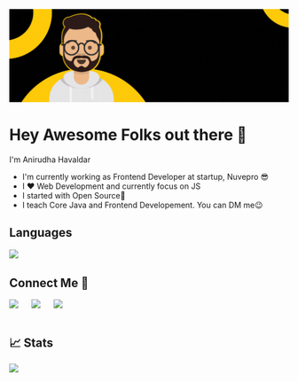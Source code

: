 <img src="https://github.com/anirudhahavaldar/anirudhahavaldar/blob/b1f32afd507681dcc1c095d474797a5c8b9282ec/gif.gif" >

# Hey Awesome Folks out there 👋

I'm Anirudha Havaldar
<ul>
  <li> I'm currently working as Frontend Developer at startup,<bold> Nuvepro 😎</bold></li>
  <li>I ❤️ Web Development and currently focus on JS</li>
  <li>I started with Open Source🌱 </li>
  <li>I teach Core Java and Frontend Developement. You can DM me😉</li>
</ul>

## Languages

<img width="45%" src="https://github-readme-stats.vercel.app/api/top-langs?username=anirudhahavaldar&show_icons=true&theme=tokyonight&locale=en&layout=compact&langs_count=7" /></br>


## Connect Me 🔗
  <a href="https://twitter.com/anirudha_kh">
    <img align="left" width="40px" src="https://camo.githubusercontent.com/35b0b8bfbd8840f35607fb56ad0a139047fd5d6e09ceb060c5c6f0a5abd1044c/68747470733a2f2f6564656e742e6769746875622e696f2f537570657254696e7949636f6e732f696d616765732f7376672f747769747465722e737667" />
  </a>
  <a href="https://www.linkedin.com/in/anirudhahavaldar/">
    <img align="left" width="40px" src="https://camo.githubusercontent.com/c8a9c5b414cd812ad6a97a46c29af67239ddaeae08c41724ff7d945fb4c047e5/68747470733a2f2f6564656e742e6769746875622e696f2f537570657254696e7949636f6e732f696d616765732f7376672f6c696e6b6564696e2e737667"  />
  </a>
  <a href="mailto:anirudha.hero@gmail.com">
    <img align="left" width="43px" src="https://camo.githubusercontent.com/4a3dd8d10a27c272fd04b2ce8ed1a130606f95ea6a76b5e19ce8b642faa18c27/68747470733a2f2f6564656e742e6769746875622e696f2f537570657254696e7949636f6e732f696d616765732f7376672f676d61696c2e737667" />
  </a>
  
 <br><br>
  
## 📈 Stats 
<p>
	
  <img width="54%" src="https://github-readme-stats.vercel.app/api?username=anirudhahavaldar&show_icons=true&theme=tokyonight" />
  
  
</p>
